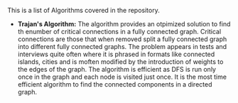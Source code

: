 This is a list of Algorithms covered in the repository.

- **Trajan's Algorithm:** The algorithm provides an otpimized solution to find th enumber of critical connections in a fully connected graph. Critical connections are those that when removed split a fully connected graph into different fully connected graphs. 
The problem appears in tests and interviews quite often where it is phrased in formats like connected islands, cities and is moften modified by the introduction of weights to the edges of the graph. 
The algorithm is efficient as DFS is run only once in the graph and each node is visited just once. It is the most time efficient algorithm to find the connected components in a directed graph.
  
